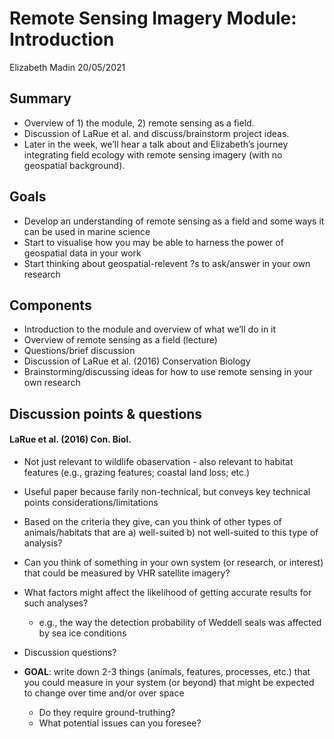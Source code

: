 Remote Sensing Imagery Module: Introduction
================
Elizabeth Madin
20/05/2021

## Summary

  - Overview of 1) the module, 2) remote sensing as a field.
  - Discussion of LaRue et al. and discuss/brainstorm project ideas.
  - Later in the week, we’ll hear a talk about and Elizabeth’s journey
    integrating field ecology with remote sensing imagery (with no
    geospatial background).

## Goals

  - Develop an understanding of remote sensing as a field and some ways
    it can be used in marine science
  - Start to visualise how you may be able to harness the power of
    geospatial data in your work
  - Start thinking about geospatial-relevent ?s to ask/answer in your
    own research

## Components

  - Introduction to the module and overview of what we’ll do in it
  - Overview of remote sensing as a field (lecture)
  - Questions/brief discussion
  - Discussion of LaRue et al. (2016) Conservation Biology
  - Brainstorming/discussing ideas for how to use remote sensing in your
    own research

## Discussion points & questions

#### LaRue et al. (2016) Con. Biol.

  - Not just relevant to wildlife obaservation - also relevant to
    habitat features (e.g., grazing features; coastal land loss; etc.)

  - Useful paper because farily non-technical, but conveys key technical
    points considerations/limitations

  - Based on the criteria they give, can you think of other types of
    animals/habitats that are a) well-suited b) not well-suited to this
    type of analysis?

  - Can you think of something in your own system (or research, or
    interest) that could be measured by VHR satellite imagery?

  - What factors might affect the likelihood of getting accurate results
    for such analyses?
    
      - e.g., the way the detection probability of Weddell seals was
        affected by sea ice conditions

  - Discussion questions?

  - **GOAL**: write down 2-3 things (animals, features, processes, etc.)
    that you could measure in your system (or beyond) that might be
    expected to change over time and/or over space
    
      - Do they require ground-truthing?
      - What potential issues can you foresee?
